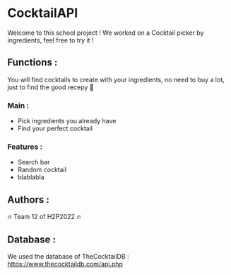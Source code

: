 # CocktailAPI

Welcome to this school project ! We worked on a Cocktail picker by ingredients, feel free to try it !


## Functions :

You will find cocktails to create with your ingredients, no need to buy a lot, just to find the good recepy :tada:

### Main : 

- Pick ingredients you already have
- Find your perfect cocktail

### Features :

- Search bar
- Random cocktail
- blablabla


## Authors :

:fire: Team 12 of H2P2022 :fire:

## Database :

We used the database of TheCocktailDB : https://www.thecocktaildb.com/api.php

